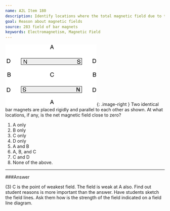 ```yaml
---
name: A2L Item 180
description: Identify locations where the total magnetic field due to two bar magnets is zero?
goal: Reason about magnetic fields
source: 283 field of bar magnets
keywords: Electromagnetism, Magnetic Field
---
```


![Item180_fig1.gif](../images/Item180_fig1.gif){: .image-right } Two
identical bar magnets are placed rigidly and parallel to each other as
shown.  At what locations, if any, is the net magnetic field close to
zero?

1. A only
2. B only
3. C only
4. D only
5. A and B
6. A, B, and C
7. C and D
8. None of the above.




<hr/>

###Answer 

(3) C is the point of weakest field. The field is weak at A also.
Find out student reasons is more important than the answer. Have
students sketch the field lines. Ask them how is the strength of the
field indicated on a field line diagram.
